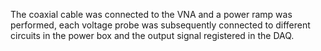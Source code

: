 The coaxial cable was connected to the VNA and a power ramp was performed, each voltage probe was subsequently connected to different circuits in the power box and the output signal registered in the DAQ.
